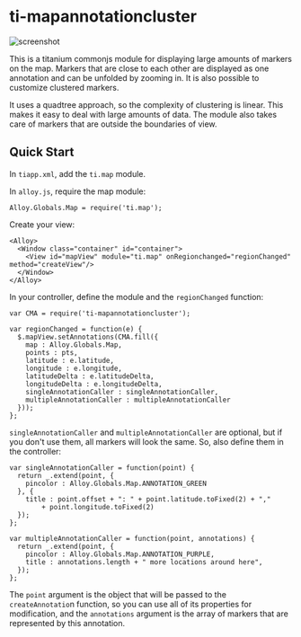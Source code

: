 # ti-mapannotationcluster

![screenshot](https://raw.githubusercontent.com/canbican/ti-mapannotationcluster/master/sc.png)

This is a titanium commonjs module for displaying large amounts of markers on the map. Markers that are close to each other are displayed as one annotation and can be unfolded by zooming in. It is also possible to customize clustered markers.

It uses a quadtree approach, so the complexity of clustering is linear. This makes it easy to deal with large amounts of data. The module also takes care of markers that are outside the boundaries of view.

## Quick Start

In `tiapp.xml`, add the `ti.map` module.

In `alloy.js`, require the map module:

```
Alloy.Globals.Map = require('ti.map');
```

Create your view:

```
<Alloy>
  <Window class="container" id="container">
    <View id="mapView" module="ti.map" onRegionchanged="regionChanged" method="createView"/>
  </Window>
</Alloy>
```

In your controller, define the module and the `regionChanged` function:

```
var CMA = require('ti-mapannotationcluster');

var regionChanged = function(e) {
  $.mapView.setAnnotations(CMA.fill({
    map : Alloy.Globals.Map,
    points : pts,
    latitude : e.latitude,
    longitude : e.longitude,
    latitudeDelta : e.latitudeDelta,
    longitudeDelta : e.longitudeDelta,
    singleAnnotationCaller : singleAnnotationCaller,
    multipleAnnotationCaller : multipleAnnotationCaller
  }));
};
```

`singleAnnotationCaller` and `multipleAnnotationCaller` are optional, but if you don't use them, all markers will look the same. So, also define them in the controller:

```
var singleAnnotationCaller = function(point) {
  return _.extend(point, {
    pincolor : Alloy.Globals.Map.ANNOTATION_GREEN
  }, {
    title : point.offset + ": " + point.latitude.toFixed(2) + ","
        + point.longitude.toFixed(2)
  });
};

var multipleAnnotationCaller = function(point, annotations) {
  return _.extend(point, {
    pincolor : Alloy.Globals.Map.ANNOTATION_PURPLE,
    title : annotations.length + " more locations around here",
  });
};
```

The `point` argument is the object that will be passed to the `createAnnotatio`n function, so you can use all of its properties for modification, and the `annotations` argument is the array of markers that are represented by this annotation.
